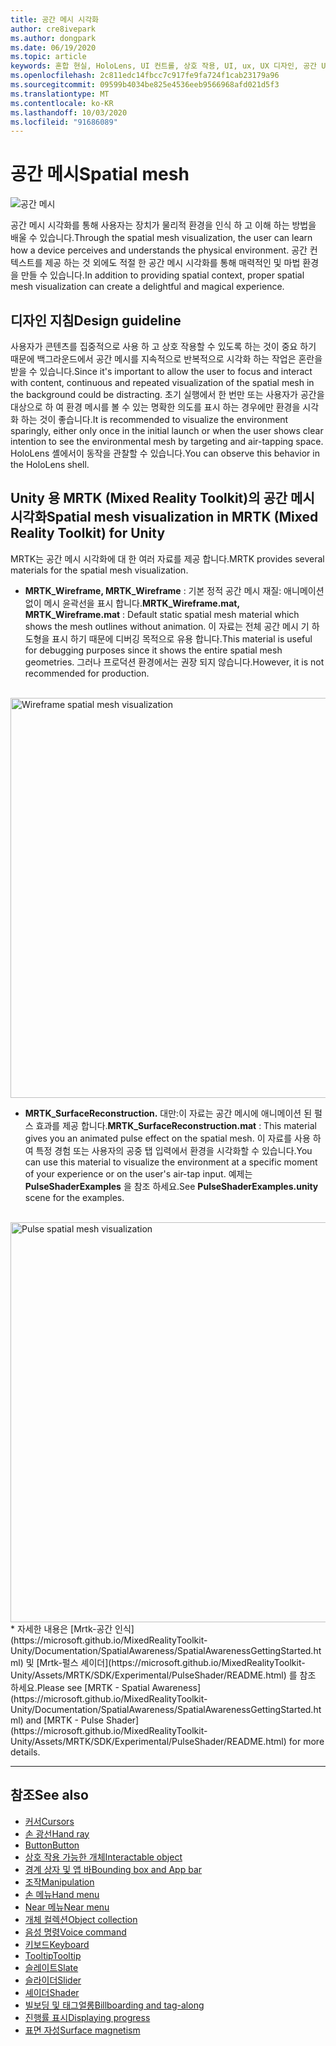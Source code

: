 ```yaml
---
title: 공간 메시 시각화
author: cre8ivepark
ms.author: dongpark
ms.date: 06/19/2020
ms.topic: article
keywords: 혼합 현실, HoloLens, UI 컨트롤, 상호 작용, UI, ux, UX 디자인, 공간 UI, 공간 상호 작용, 3D UI, 3D UX
ms.openlocfilehash: 2c811edc14fbcc7c917fe9fa724f1cab23179a96
ms.sourcegitcommit: 09599b4034be825e4536eeb9566968afd021d5f3
ms.translationtype: MT
ms.contentlocale: ko-KR
ms.lasthandoff: 10/03/2020
ms.locfileid: "91686089"
---
```

# <a name="spatial-mesh"></a><span data-ttu-id="352f7-103">공간 메시</span><span class="sxs-lookup"><span data-stu-id="352f7-103">Spatial mesh</span></span>

![공간 메시](images/MRTK_PulseShader_SpatialMesh.gif)

<span data-ttu-id="352f7-105">공간 메시 시각화를 통해 사용자는 장치가 물리적 환경을 인식 하 고 이해 하는 방법을 배울 수 있습니다.</span><span class="sxs-lookup"><span data-stu-id="352f7-105">Through the spatial mesh visualization, the user can learn how a device perceives and understands the physical environment.</span></span> <span data-ttu-id="352f7-106">공간 컨텍스트를 제공 하는 것 외에도 적절 한 공간 메시 시각화를 통해 매력적인 및 마법 환경을 만들 수 있습니다.</span><span class="sxs-lookup"><span data-stu-id="352f7-106">In addition to providing spatial context, proper spatial mesh visualization can create a delightful and magical experience.</span></span>  

## <a name="design-guideline"></a><span data-ttu-id="352f7-107">디자인 지침</span><span class="sxs-lookup"><span data-stu-id="352f7-107">Design guideline</span></span>
<span data-ttu-id="352f7-108">사용자가 콘텐츠를 집중적으로 사용 하 고 상호 작용할 수 있도록 하는 것이 중요 하기 때문에 백그라운드에서 공간 메시를 지속적으로 반복적으로 시각화 하는 작업은 혼란을 받을 수 있습니다.</span><span class="sxs-lookup"><span data-stu-id="352f7-108">Since it's important to allow the user to focus and interact with content, continuous and repeated visualization of the spatial mesh in the background could be distracting.</span></span> <span data-ttu-id="352f7-109">초기 실행에서 한 번만 또는 사용자가 공간을 대상으로 하 여 환경 메시를 볼 수 있는 명확한 의도를 표시 하는 경우에만 환경을 시각화 하는 것이 좋습니다.</span><span class="sxs-lookup"><span data-stu-id="352f7-109">It is recommended to visualize the environment sparingly, either only once in the initial launch or when the user shows clear intention to see the environmental mesh by targeting and air-tapping space.</span></span> <span data-ttu-id="352f7-110">HoloLens 셸에서이 동작을 관찰할 수 있습니다.</span><span class="sxs-lookup"><span data-stu-id="352f7-110">You can observe this behavior in the HoloLens shell.</span></span>
<br>


## <a name="spatial-mesh-visualization-in-mrtk-mixed-reality-toolkit-for-unity"></a><span data-ttu-id="352f7-111">Unity 용 MRTK (Mixed Reality Toolkit)의 공간 메시 시각화</span><span class="sxs-lookup"><span data-stu-id="352f7-111">Spatial mesh visualization in MRTK (Mixed Reality Toolkit) for Unity</span></span>
<span data-ttu-id="352f7-112">MRTK는 공간 메시 시각화에 대 한 여러 자료를 제공 합니다.</span><span class="sxs-lookup"><span data-stu-id="352f7-112">MRTK provides several materials for the spatial mesh visualization.</span></span>

- <span data-ttu-id="352f7-113">**MRTK_Wireframe, MRTK_Wireframe** : 기본 정적 공간 메시 재질: 애니메이션 없이 메시 윤곽선을 표시 합니다.</span><span class="sxs-lookup"><span data-stu-id="352f7-113">**MRTK_Wireframe.mat, MRTK_Wireframe.mat** : Default static spatial mesh material which shows the mesh outlines without animation.</span></span> <span data-ttu-id="352f7-114">이 자료는 전체 공간 메시 기 하 도형을 표시 하기 때문에 디버깅 목적으로 유용 합니다.</span><span class="sxs-lookup"><span data-stu-id="352f7-114">This material is useful for debugging purposes since it shows the entire spatial mesh geometries.</span></span> <span data-ttu-id="352f7-115">그러나 프로덕션 환경에서는 권장 되지 않습니다.</span><span class="sxs-lookup"><span data-stu-id="352f7-115">However, it is not recommended for production.</span></span>
<br>
<img src="images/SurfaceReconstruction.jpg" alt="Wireframe spatial mesh visualization" width="640px">

- <span data-ttu-id="352f7-116">**MRTK_SurfaceReconstruction.** 대만:이 자료는 공간 메시에 애니메이션 된 펄스 효과를 제공 합니다.</span><span class="sxs-lookup"><span data-stu-id="352f7-116">**MRTK_SurfaceReconstruction.mat** : This material gives you an animated pulse effect on the spatial mesh.</span></span> <span data-ttu-id="352f7-117">이 자료를 사용 하 여 특정 경험 또는 사용자의 공중 탭 입력에서 환경을 시각화할 수 있습니다.</span><span class="sxs-lookup"><span data-stu-id="352f7-117">You can use this material to visualize the environment at a specific moment of your experience or on the user's air-tap input.</span></span> <span data-ttu-id="352f7-118">예제는 **PulseShaderExamples** 을 참조 하세요.</span><span class="sxs-lookup"><span data-stu-id="352f7-118">See **PulseShaderExamples.unity** scene for the examples.</span></span>
<br>
<img src="images/MRTK_SRMesh_Pulse.jpg" alt="Pulse spatial mesh visualization" width="640px">
* <span data-ttu-id="352f7-119">자세한 내용은 [Mrtk-공간 인식](https://microsoft.github.io/MixedRealityToolkit-Unity/Documentation/SpatialAwareness/SpatialAwarenessGettingStarted.html) 및 [Mrtk-펄스 셰이더](https://microsoft.github.io/MixedRealityToolkit-Unity/Assets/MRTK/SDK/Experimental/PulseShader/README.html) 를 참조 하세요.</span><span class="sxs-lookup"><span data-stu-id="352f7-119">Please see [MRTK - Spatial Awareness](https://microsoft.github.io/MixedRealityToolkit-Unity/Documentation/SpatialAwareness/SpatialAwarenessGettingStarted.html) and [MRTK - Pulse Shader](https://microsoft.github.io/MixedRealityToolkit-Unity/Assets/MRTK/SDK/Experimental/PulseShader/README.html) for more details.</span></span>

<br>

---

## <a name="see-also"></a><span data-ttu-id="352f7-120">참조</span><span class="sxs-lookup"><span data-stu-id="352f7-120">See also</span></span>

* [<span data-ttu-id="352f7-121">커서</span><span class="sxs-lookup"><span data-stu-id="352f7-121">Cursors</span></span>](cursors.md)
* [<span data-ttu-id="352f7-122">손 광선</span><span class="sxs-lookup"><span data-stu-id="352f7-122">Hand ray</span></span>](point-and-commit.md)
* [<span data-ttu-id="352f7-123">Button</span><span class="sxs-lookup"><span data-stu-id="352f7-123">Button</span></span>](button.md)
* [<span data-ttu-id="352f7-124">상호 작용 가능한 개체</span><span class="sxs-lookup"><span data-stu-id="352f7-124">Interactable object</span></span>](interactable-object.md)
* [<span data-ttu-id="352f7-125">경계 상자 및 앱 바</span><span class="sxs-lookup"><span data-stu-id="352f7-125">Bounding box and App bar</span></span>](app-bar-and-bounding-box.md)
* [<span data-ttu-id="352f7-126">조작</span><span class="sxs-lookup"><span data-stu-id="352f7-126">Manipulation</span></span>](direct-manipulation.md)
* [<span data-ttu-id="352f7-127">손 메뉴</span><span class="sxs-lookup"><span data-stu-id="352f7-127">Hand menu</span></span>](hand-menu.md)
* [<span data-ttu-id="352f7-128">Near 메뉴</span><span class="sxs-lookup"><span data-stu-id="352f7-128">Near menu</span></span>](near-menu.md)
* [<span data-ttu-id="352f7-129">개체 컬렉션</span><span class="sxs-lookup"><span data-stu-id="352f7-129">Object collection</span></span>](object-collection.md)
* [<span data-ttu-id="352f7-130">음성 명령</span><span class="sxs-lookup"><span data-stu-id="352f7-130">Voice command</span></span>](voice-input.md)
* [<span data-ttu-id="352f7-131">키보드</span><span class="sxs-lookup"><span data-stu-id="352f7-131">Keyboard</span></span>](keyboard.md)
* [<span data-ttu-id="352f7-132">Tooltip</span><span class="sxs-lookup"><span data-stu-id="352f7-132">Tooltip</span></span>](tooltip.md)
* [<span data-ttu-id="352f7-133">슬레이트</span><span class="sxs-lookup"><span data-stu-id="352f7-133">Slate</span></span>](slate.md)
* [<span data-ttu-id="352f7-134">슬라이더</span><span class="sxs-lookup"><span data-stu-id="352f7-134">Slider</span></span>](slider.md)
* [<span data-ttu-id="352f7-135">셰이더</span><span class="sxs-lookup"><span data-stu-id="352f7-135">Shader</span></span>](shader.md)
* [<span data-ttu-id="352f7-136">빌보딩 및 태그얼롱</span><span class="sxs-lookup"><span data-stu-id="352f7-136">Billboarding and tag-along</span></span>](billboarding-and-tag-along.md)
* [<span data-ttu-id="352f7-137">진행률 표시</span><span class="sxs-lookup"><span data-stu-id="352f7-137">Displaying progress</span></span>](progress.md)
* [<span data-ttu-id="352f7-138">표면 자성</span><span class="sxs-lookup"><span data-stu-id="352f7-138">Surface magnetism</span></span>](surface-magnetism.md)
